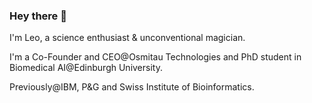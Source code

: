 ### Hey there 👋

I'm Leo, a science enthusiast & unconventional magician. 

I'm a Co-Founder and CEO@Osmitau Technologies and PhD student in Biomedical AI@Edinburgh University.

Previously@IBM, P&G and Swiss Institute of Bioinformatics. 
